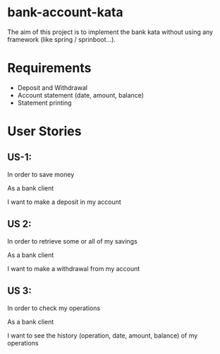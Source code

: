 # bank-account-kata

The aim of this project is to implement the bank kata without using any framework (like spring / sprinboot…). 

# Requirements

- Deposit and Withdrawal
- Account statement (date, amount, balance)
- Statement printing

# User Stories

## US-1:

In order to save money

As a bank client

I want to make a deposit in my account

## US 2:

In order to retrieve some or all of my savings

As a bank client

I want to make a withdrawal from my account

## US 3:

In order to check my operations

As a bank client

I want to see the history (operation, date, amount, balance) of my operations
